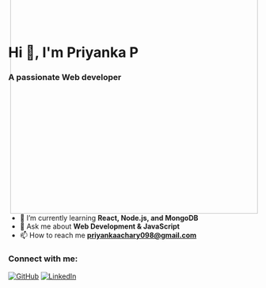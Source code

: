 # Hi 👋, I'm Priyanka P

### A passionate Web developer 


<p align="right" style="margin-top: -250px;">
<img src=https://github.com/user-attachments/assets/3d98565e-57f9-4234-94fb-ed3f9a66d246 width="500" align="right">
  </p>

- 🌱 I’m currently learning **React, Node.js, and MongoDB**
- 💬 Ask me about **Web Development & JavaScript**
- 📫 How to reach me **priyankaachary098@gmail.com**

### Connect with me:
[![GitHub](https://img.shields.io/badge/GitHub-000?style=for-the-badge&logo=github)](https://github.com/Priyankaachary098)
[![LinkedIn](https://img.shields.io/badge/LinkedIn-0077B5?style=for-the-badge&logo=linkedin)](https://linkedin.com/in/priyanka-p-a5a15930b)
